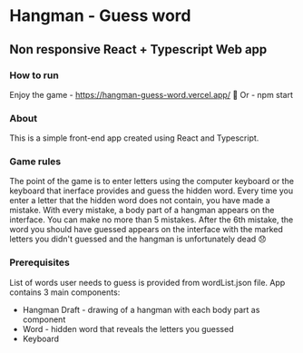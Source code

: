 # Hangman - Guess word
## Non responsive React + Typescript Web app

### How to run
Enjoy the game - https://hangman-guess-word.vercel.app/ :slightly_smiling_face:
Or - npm start

### About
This is a simple front-end app created using React and Typescript.

### Game rules
The point of the game is to enter letters using the computer keyboard or the keyboard that inerface provides and guess the hidden word.
Every time you enter a letter that the hidden word does not contain, you have made a mistake. With every mistake, a body part of a hangman appears on the interface.
You can make no more than 5 mistakes. After the 6th mistake, the word you should have guessed appears on the interface with the marked letters you didn't guessed and the hangman is unfortunately dead :disappointed:

### Prerequisites
List of words user needs to guess is provided from wordList.json file.
App contains 3 main components:
- Hangman Draft - drawing of a hangman with each body part as component
- Word - hidden word that reveals the letters you guessed
- Keyboard